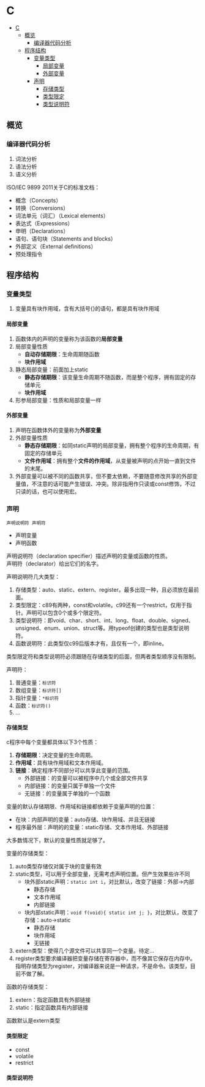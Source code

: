 # C
<!-- TOC -->

- [C](#c)
    - [概览](#概览)
        - [编译器代码分析](#编译器代码分析)
    - [程序结构](#程序结构)
        - [变量类型](#变量类型)
            - [局部变量](#局部变量)
            - [外部变量](#外部变量)
        - [声明](#声明)
            - [存储类型](#存储类型)
            - [类型限定](#类型限定)
            - [类型说明符](#类型说明符)

<!-- /TOC -->


## 概览

### 编译器代码分析

1. 词法分析
2. 语法分析
3. 语义分析

ISO/IEC 9899 2011关于C的标准文档：
- 概念（Concepts）
- 转换（Conversions）
- 词法单元（词汇）（Lexical elements）
- 表达式（Expressions）
- 申明（Declarations）
- 语句、语句块（Statements and blocks）
- 外部定义（External definitions）
- 预处理指令

## 程序结构

### 变量类型

1. 变量具有块作用域，含有大括号{}的语句，都是具有块作用域

#### 局部变量

1. 函数体内的声明的变量称为该函数的**局部变量**
2. 局部变量性质
    - **自动存储期限**：生命周期随函数
    - **块作用域**
3. 静态局部变量：前面加上static
    - **静态存储期限**：该变量生命周期不随函数，而是整个程序，拥有固定的存储单元
    - **块作用域**
4. 形参局部变量：性质和局部变量一样


#### 外部变量

1. 声明在函数体外的变量称为**外部变量**
2. 外部变量性质
    - **静态存储期限**：如同static声明的局部变量，拥有整个程序的生命周期，有固定的存储单元
    - **文件作用域**：拥有整个**文件的作用域**，从变量被声明的点开始一直到文件的末尾。 
3. 外部变量可以被不同的函数共享，但不要太依赖，不要随意修改共享的外部变量值，不注意的话可能产生错误、冲突。除非指用作只读或const修饰，不过只读的话，也可以使用宏。

### 声明

`声明说明符 声明符`

- 声明变量
- 声明函数

声明说明符（declaration specifier）描述声明的变量或函数的性质。  
声明符（declarator）给出它们的名字。

声明说明符几大类型：
1. 存储类型：auto、static、extern、register。最多出现一种，且必须放在最前面。
2. 类型限定：c89有两种，const和volatile。c99还有一个restrict，仅用于指针。声明可以包含0个或多个限定符。
3. 类型说明符：即void、char、short、int、long、float、double、signed、unsigned、enum、union、struct等。用typeof创建的类型也是类型说明符。
4. 函数说明符：此类型仅c99后版本才有，且仅有一个，即inline。

类型限定符和类型说明符必须跟随在存储类型的后面，但两者类型顺序没有限制。

声明符：
1. 普通变量：`标识符`
2. 数组变量：`标识符[]`
3. 指针变量：`*标识符`
4. 函数：`标识符()`
5. ...


#### 存储类型

c程序中每个变量都具体以下3个性质：
1. **存储期限**：决定变量的生命周期。
2. **作用域**：具有块作用域和文本作用域。
3. **链接**：确定程序不同部分可以共享此变量的范围。
    - 外部链接：的变量可以被程序中几个或全部文件共享
    - 内部链接：的变量只属于单独一个文件
    - 无链接：的变量属于单独的一个函数

变量的默认存储期限、作用域和链接都依赖于变量声明的位置：
- 在块：内部声明的变量：auto存储、块作用域、并且无链接
- 程序最外层：声明的的变量：static存储、文本作用域、外部链接

大多数情况下，默认的变量性质就足够了。



变量的存储类型：
1. auto类型存储仅对属于块的变量有效
2. static类型，可以用于全部变量，无需考虑声明位置。但产生效果些许不同
    - 块外部static声明：`static int i`，对比默认，改变了链接：外部->内部
        - 静态存储
        - 文本作用域
        - 内部链接
    - 块内部static声明：`void f(void){ static int j; }`，对比默认，改变了存储：auto->static
        - 静态存储
        - 块作用域
        - 无链接
3. extern类型：使得几个源文件可以共享同一个变量。待定...
4. register类型要求编译器把变量存储在寄存器中，而不像其它保存在内存中。指明存储类型为register，对编译器来说是一种请求，不是命令。该类型，目前不做了解。


函数的存储类型：
1. extern：指定函数具有外部链接
2. static：指定函数具有内部链接

函数默认是extern类型

#### 类型限定

- const
- volatile
- restrict

#### 类型说明符
















